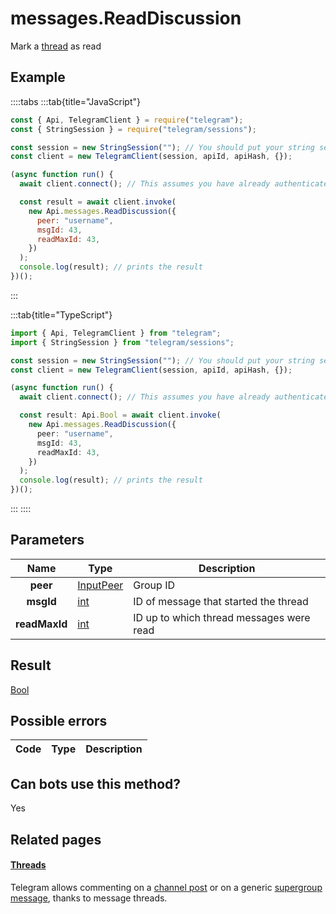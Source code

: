 # messages.ReadDiscussion

Mark a [thread](https://core.telegram.org/api/threads) as read

## Example

::::tabs
:::tab{title="JavaScript"}

```js
const { Api, TelegramClient } = require("telegram");
const { StringSession } = require("telegram/sessions");

const session = new StringSession(""); // You should put your string session here
const client = new TelegramClient(session, apiId, apiHash, {});

(async function run() {
  await client.connect(); // This assumes you have already authenticated with .start()

  const result = await client.invoke(
    new Api.messages.ReadDiscussion({
      peer: "username",
      msgId: 43,
      readMaxId: 43,
    })
  );
  console.log(result); // prints the result
})();
```

:::

:::tab{title="TypeScript"}

```ts
import { Api, TelegramClient } from "telegram";
import { StringSession } from "telegram/sessions";

const session = new StringSession(""); // You should put your string session here
const client = new TelegramClient(session, apiId, apiHash, {});

(async function run() {
  await client.connect(); // This assumes you have already authenticated with .start()

  const result: Api.Bool = await client.invoke(
    new Api.messages.ReadDiscussion({
      peer: "username",
      msgId: 43,
      readMaxId: 43,
    })
  );
  console.log(result); // prints the result
})();
```

:::
::::

## Parameters

|     Name      | Type                                                  | Description                              |
| :-----------: | ----------------------------------------------------- | ---------------------------------------- |
|   **peer**    | [InputPeer](https://core.telegram.org/type/InputPeer) | Group ID                                 |
|   **msgId**   | [int](https://core.telegram.org/type/int)             | ID of message that started the thread    |
| **readMaxId** | [int](https://core.telegram.org/type/int)             | ID up to which thread messages were read |

## Result

[Bool](https://core.telegram.org/type/Bool)

## Possible errors

| Code | Type | Description |
| :--: | ---- | ----------- |

## Can bots use this method?

Yes

## Related pages

#### [Threads](https://core.telegram.org/api/threads)

Telegram allows commenting on a [channel post](https://core.telegram.org/api/channel) or on a generic [supergroup message](https://core.telegram.org/api/channel), thanks to message threads.
